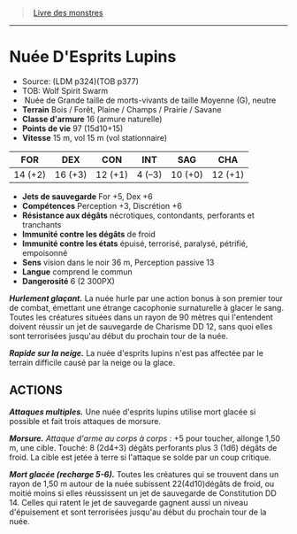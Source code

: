 ﻿> [Livre des monstres](tome_of_beasts.md)

---

# Nuée D'Esprits Lupins

- Source: (LDM p324)(TOB p377)
- TOB: Wolf Spirit Swarm
-  Nuée de Grande taille de morts-vivants de taille Moyenne (G), neutre
- **Terrain** Bois / Forêt, Plaine / Champs / Prairie / Savane
- **Classe d'armure** 16 (armure naturelle)
- **Points de vie** 97 (15d10+15)
- **Vitesse** 15 m, vol 15 m (vol stationnaire)

|FOR|DEX|CON|INT|SAG|CHA|
|---|---|---|---|---|---|
|14 (+2)|16 (+3)|12 (+1)|4 (–3)|10 (+0)|12 (+1)|

- **Jets de sauvegarde** For +5, Dex +6
- **Compétences** Perception +3, Discrétion +6
- **Résistance aux dégâts** nécrotiques, contondants, perforants et tranchants
- **Immunité contre les dégâts** de froid
- **Immunité contre les états** épuisé, terrorisé, paralysé, pétrifié, empoisonné
- **Sens** vision dans le noir 36 m, Perception passive 13
- **Langue** comprend le commun
- **Dangerosité** 6 (2 300PX)

**_Hurlement glaçant._** La nuée hurle par une action bonus à son premier tour de combat, émettant une étrange cacophonie surnaturelle à glacer le sang. Toutes les créatures situées dans un rayon de 90 mètres qui l'entendent doivent réussir un jet de sauvegarde de Charisme DD 12, sans quoi elles sont terrorisées jusqu'au début du prochain tour de la nuée.

**_Rapide sur la neige._** La nuée d'esprits lupins n'est pas affectée par le terrain difficile causé par la neige ou la glace.

## ACTIONS

**_Attaques multiples._** Une nuée d'esprits lupins utilise mort glacée si possible et fait trois attaques de morsure.

**_Morsure._** _Attaque d'arme au corps à corps :_ +5 pour toucher, allonge 1,50 m, une cible. Touché: 8 (2d4+3) dégâts perforants plus 3 (1d6) dégâts de froid. La cible est jetée à terre si l'attaque se solde par un coup critique.

**_Mort glacée (recharge 5-6)._** Toutes les créatures qui se trouvent dans un rayon de 1,50 m autour de la nuée subissent 22(4d10)dégâts de froid, ou moitié moins si elles réussissent un jet de sauvegarde de Constitution DD 14. Celles qui ratent le jet de sauvegarde gagnent aussi un niveau d'épuisement et sont terrorisées jusqu'au début du prochain tour de la nuée.

